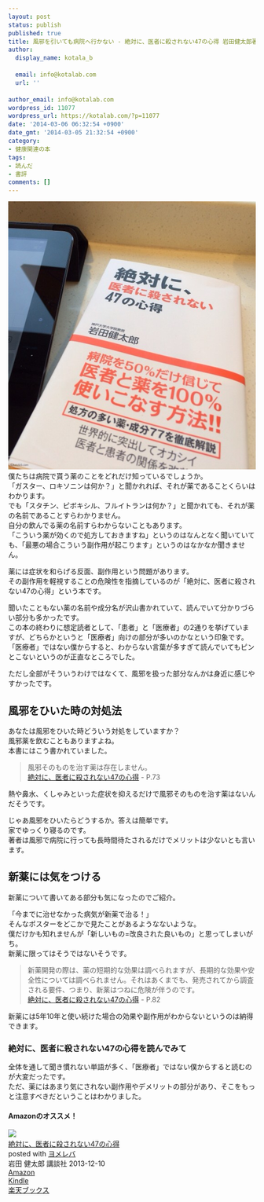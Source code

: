 ```yaml
---
layout: post
status: publish
published: true
title: 風邪を引いても病院へ行かない - 絶対に、医者に殺されない47の心得 岩田健太郎著
author:
  display_name: kotala_b

  email: info@kotalab.com
  url: ''

author_email: info@kotalab.com
wordpress_id: 11077
wordpress_url: https://kotalab.com/?p=11077
date: '2014-03-06 06:32:54 +0900'
date_gmt: '2014-03-05 21:32:54 +0900'
category:
- 健康関連の本
tags:
- 読んだ
- 書評
comments: []
---
```

<p><img src="/wp-content/uploads/books-never-killed-by-doctor_140306-546x546.jpg" alt="books-never-killed-by-doctor_140306" width="546" height="546" class="alignnone size-large wp-image-11078" /><br />
僕たちは病院で貰う薬のことをどれだけ知っているでしょうか。<br />
「ガスター、ロキソニンは何か？」と聞かれれば、それが薬であることくらいはわかります。<br />
でも「スタチン、ピボキシル、フルイトランは何か？」と聞かれても、それが薬の名前であることすらわかりません。<br />
自分の飲んでる薬の名前すらわからないこともあります。<br />
「こういう薬が効くので処方しておきますね」というのはなんとなく聞いていても、「最悪の場合こういう副作用が起こります」というのはなかなか聞きません。</p>
<p>薬には症状を和らげる反面、副作用という問題があります。<br />
その副作用を軽視することの危険性を指摘しているのが「絶対に、医者に殺されない47の心得」という本です。</p>
<p>聞いたこともない薬の名前や成分名が沢山書かれていて、読んでいて分かりづらい部分も多かったです。<br />
この本の終わりに想定読者として、「患者」と「医療者」の2通りを挙げていますが、どちらかというと「医療者」向けの部分が多いのかなという印象です。<br />
<span class="b">「医療者」ではない僕からすると、わからない言葉が多すぎて読んでいてもピンとこないというのが正直なところでした。</span></p>
<p>ただし全部がそういうわけではなくて、風邪を扱った部分なんかは身近に感じやすかったです。</p>
<!--more-->
<h2>風邪をひいた時の対処法</h2>
<p>あなたは風邪をひいた時どういう対処をしていますか？<br />
風邪薬を飲むこともありますよね。<br />
本書にはこう書かれていました。</p>
<blockquote><p>風邪そのものを治す薬は存在しません。<br />
<a href="https://www.amazon.co.jp/exec/obidos/asin/4062187485/same-22/" rel="nofollow" target="_blank">絶対に、医者に殺されない47の心得</a> - P.73</p></blockquote>
<p>熱や鼻水、くしゃみといった症状を抑えるだけで風邪そのものを治す薬はないんだそうです。</p>
<p>じゃあ風邪をひいたらどうするか。答えは簡単です。<br />
家でゆっくり寝るのです。<br />
著者は風邪で病院に行っても長時間待たされるだけでメリットは少ないとも言います。</p>
<h2>新薬には気をつける</h2>
<p>新薬について書いてある部分も気になったのでご紹介。</p>
<p>「今までに治せなかった病気が新薬で治る！」<br />
そんなポスターをどこかで見たことがあるようなないような。<br />
僕だけかも知れませんが「新しいもの=改良された良いもの」と思ってしまいがち。<br />
新薬に限ってはそうではないそうです。</p>
<blockquote><p>新薬開発の際は、薬の短期的な効果は調べられますが、長期的な効果や安全性については調べられません。それはあくまでも、発売されてから調査される要件、つまり、新薬はつねに危険が伴うのです。<br />
<a href="https://www.amazon.co.jp/exec/obidos/asin/4062187485/same-22/" rel="nofollow" target="_blank">絶対に、医者に殺されない47の心得</a> - P.82</p></blockquote>
<p>新薬には5年10年と使い続けた場合の効果や副作用がわからないというのは納得できます。</p>
<h3>絶対に、医者に殺されない47の心得を読んでみて</h3>
<p>全体を通して聞き慣れない単語が多く、「医療者」ではない僕からすると読むのが大変だったです。<br />
ただ、薬にはあまり気にされない副作用やデメリットの部分があり、そこをもっと注意すべきだということはわかりました。</p>
<h4 class="aam">Amazonのオススメ！</h4>
<div class="booklink-box">
<div class="booklink-image"><a href="https://www.amazon.co.jp/exec/obidos/asin/4062187485/same-22/" rel="nofollow" target="_blank"><img src="https://images-fe.ssl-images-amazon.com/images/I/41VD%2BSxLfoL._SL160_.jpg" style="border: none;" /></a></div>
<div class="booklink-info">
<div class="booklink-name"><a href="https://www.amazon.co.jp/exec/obidos/asin/4062187485/same-22/" rel="nofollow" target="_blank">絶対に、医者に殺されない47の心得</a>
<div class="booklink-powered-date">posted with <a href="https://yomereba.com" rel="nofollow" target="_blank">ヨメレバ</a></div>
</div>
<div class="booklink-detail">岩田 健太郎 講談社 2013-12-10    </div>
<div class="booklink-link2">
<div class="shoplinkamazon"><a href="https://www.amazon.co.jp/exec/obidos/asin/4062187485/same-22/" rel="nofollow" target="_blank" title="アマゾン" >Amazon</a></div>
<div class="shoplinkkindle"><a href="https://www.amazon.co.jp/gp/search?keywords=%90%E2%91%CE%82%C9%81A%88%E3%8E%D2%82%C9%8EE%82%B3%82%EA%82%C8%82%A247%82%CC%90S%93%BE&__mk_ja_JP=%83J%83%5E%83J%83i&url=node%3D2275256051&tag=same-22" rel="nofollow" target="_blank" >Kindle</a></div>
<div class="shoplinkrakuten"><a href="http://c.af.moshimo.com/af/c/click?a_id=374941&p_id=56&pc_id=56&pl_id=637&s_v=b5Rz2P0601xu&url=http%3A%2F%2Fbooks.rakuten.co.jp%2Frb%2F12546338%2F" rel="nofollow" target="_blank" title="楽天ブックス" >楽天ブックス</a></div>
</p></div>
</div>
<div class="booklink-footer"></div>
</div>
